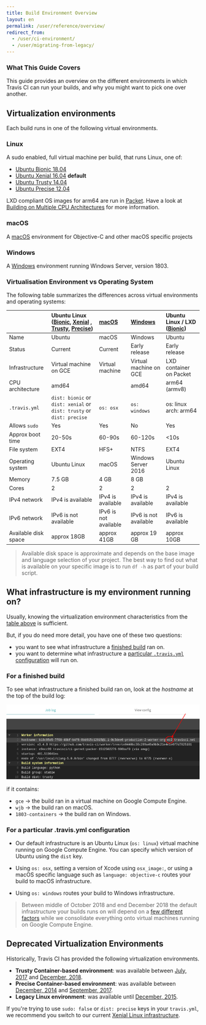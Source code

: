 ```yaml
---
title: Build Environment Overview
layout: en
permalink: /user/reference/overview/
redirect_from:
  - /user/ci-environment/
  - /user/migrating-from-legacy/
---
```


### What This Guide Covers

This guide provides an overview on the different environments in which Travis CI can run your builds, and why you might want to pick one over another.

## Virtualization environments

Each build runs in one of the following virtual environments.

### Linux

A sudo enabled, full virtual machine per build, that runs Linux, one of:

* [Ubuntu Bionic 18.04](/user/reference/bionic/)
* [Ubuntu Xenial 16.04](/user/reference/xenial/) **default**
* [Ubuntu Trusty 14.04](/user/reference/trusty/)
* [Ubuntu Precise 12.04](/user/reference/precise/)

LXD compliant OS images for arm64 are run in [Packet](https://www.packet.com/). Have a look at [Building on Multiple CPU Architectures](/user/multi-cpu) for more information.

### macOS

A [macOS](/user/reference/osx/) environment for Objective-C and other macOS specific projects

### Windows

A [Windows](/user/reference/windows/) environment running Windows Server, version 1803.

### Virtualisation Environment vs Operating System

The following table summarizes the differences across virtual environments and operating systems:

|                      | Ubuntu Linux  ([Bionic](/user/reference/bionic/), [Xenial](/user/reference/xenial/) , [Trusty](/user/reference/trusty/), [Precise](/user/reference/precise/)) | [macOS](/user/reference/osx/) | [Windows](/user/reference/windows) | Ubuntu Linux / LXD ([Bionic](/user/reference/bionic/)) |
|:---------------------|:--------------------------------------------------------------------------------------------------------------------------|:------------------------------|:-----------------------------------|:-----------------------------------|
| Name                 | Ubuntu                                                                                                                    | macOS                         | Windows                            | Ubuntu                             |
| Status               | Current                                                                                                                   | Current                       | Early release                      | Early release                       |
| Infrastructure       | Virtual machine on GCE                                                                                                    | Virtual machine               | Virtual machine on GCE             | LXD container on Packet            |
| CPU architecture     | amd64      |      | amd64                              | arm64 (armv8)                      |         
| `.travis.yml`        |`dist: bionic` or `dist: xenial` or `dist: trusty` or `dist: precise`                                                                       | `os: osx`                     | `os: windows`     | os: linux arch: arm64              |
| Allows `sudo`        | Yes                                                                                                                       | Yes                           | No                                 | Yes                                 |
| Approx boot time     | 20-50s                                                                                                                    | 60-90s                        | 60-120s                            | <10s                               |
| File system          | EXT4                                                                                                                      | HFS+                          | NTFS                               | EXT4                               |
| Operating system     | Ubuntu Linux                                                                                                              | macOS                         | Windows Server 2016                | Ubuntu Linux                       |
| Memory               | 7.5 GB                                                                                                                    | 4 GB                          | 8 GB                               |                                    |
| Cores                | 2                                                                                                                         | 2                             | 2                                  | 2                                   |
| IPv4 network         | IPv4 is available                                                                                                         | IPv4 is available             | IPv4 is available                  | IPv4 is available                   |
| IPv6 network         | IPv6 is not available                                                                                                     | IPv6 is not available         | IPv6 is not available              | IPv6 is available                   |
| Available disk space | approx 18GB                                                                                                               | approx 41GB                   | approx 19 GB                       | approx 10GB                         |

> Available disk space is approximate and depends on the base image and language selection of your project.
  The best way to find out what is available on your specific image is to run `df -h` as part of your build script.

## What infrastructure is my environment running on?

Usually, knowing the virtualization environment characteristics from the [table above](#virtualisation-environment-vs-operating-system) is sufficient.

But, if you do need more detail, you have one of these two questions:

* you want to see what infrastructure a [finished build](#for-a-finished-build) ran on.
* you want to determine what infrastructure a [particular `.travis.yml` configuration](#for-a-particular-travisyml-configuration) will run on.

### For a finished build

To see what infrastructure a finished build ran on, look at the *hostname* at the top of the build log:

![Infrastructure shown in hostname](/images/ui/what-infrastructure.png "Infrastructure shown in hostname")

if it contains:

* `gce` → the build ran in a virtual machine on Google Compute Engine.
* `wjb` → the build ran on macOS.
* `1803-containers` → the build ran on Windows.

### For a particular .travis.yml configuration

* Our default infrastructure is an Ubuntu Linux (`os: linux`) virtual machine running on Google Compute Engine. You can specify which version of Ubuntu using the `dist` key.

* Using `os: osx`, setting a version of Xcode using `osx_image:`, or using a macOS specific language such as `language: objective-c` routes your build to macOS infrastructure.

* Using `os: windows` routes your build to Windows infrastructure.

> Between middle of October 2018 and end December 2018 the default infrastructure
> your builds runs on will depend on a [few different
> factors](https://blog.travis-ci.com/2018-10-04-combining-linux-infrastructures)
> while we consolidate everything onto virtual machines running on Google Compute Engine.

## Deprecated Virtualization Environments

Historically, Travis CI has provided the following virtualization environments.

- **Trusty Container-based environment**: was available between [July, 2017](https://blog.travis-ci.com/2017-07-11-trusty-as-default-linux-is-coming) and [December, 2018](https://blog.travis-ci.com/2018-10-04-combining-linux-infrastructures).
- **Precise Container-based environment**: was available between [December, 2014](https://blog.travis-ci.com/2014-12-17-faster-builds-with-container-based-infrastructure/) and [September, 2017](https://blog.travis-ci.com/2017-08-31-trusty-as-default-status).
- **Legacy Linux environment**: was available until [December, 2015](https://blog.travis-ci.com/2015-11-27-moving-to-a-more-elastic-future).

If you're trying to use `sudo: false` or `dist: precise` keys in your `travis.yml`, we recommend you switch to our current [Xenial Linux infrastructure](/user/reference/xenial/).
